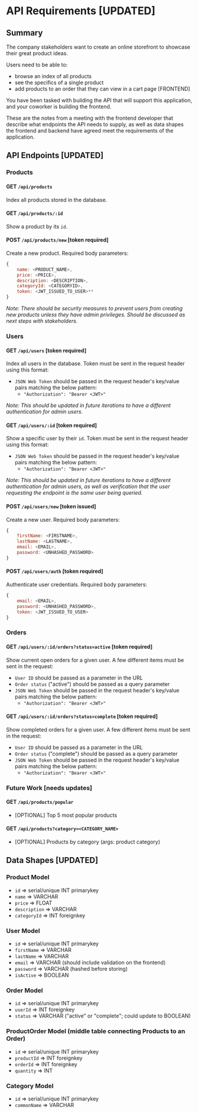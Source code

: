 # API Requirements [UPDATED]

## Summary

The company stakeholders want to create an online storefront to showcase their great product ideas.

Users need to be able to:

- browse an index of all products
- see the specifics of a single product
- add products to an order that they can view in a cart page [FRONTEND]

You have been tasked with building the API that will support this application, and your coworker is building the frontend.

These are the notes from a meeting with the frontend developer that describe what endpoints the API needs to supply, as well as data shapes the frontend and backend have agreed meet the requirements of the application.

## API Endpoints [UPDATED]

### Products

#### GET `/api/products`

Index all products stored in the database.

#### GET `/api/products/:id`

Show a product by its `id`.

#### POST `/api/products/new` [token required]

Create a new product. Required body parameters:

``` javascript
{
    name: <PRODUCT_NAME>,
    price: <PRICE>,
    description: <DESCRIPTION>,
    categoryId: <CATEGORYID>,
    token: <JWT_ISSUED_TO_USER>**
}
```

*Note: There should be security measures to prevent users from creating new products unless they have admin privileges. Should be discussed as next steps with stakeholders.*

### Users

#### GET `/api/users` [token required]

Index all users in the database. Token must be sent in the request header using this format:

- `JSON Web Token` should be passed in the request header's key/value pairs matching the below pattern:
  - `"Authorization": "Bearer <JWT>"`

*Note: This should be updated in future iterations to have a different authentication for admin users.*

#### GET `/api/users/:id` [token required]

Show a specific user by their `id`. Token must be sent in the request header using this format:

- `JSON Web Token` should be passed in the request header's key/value pairs matching the below pattern:
  - `"Authorization": "Bearer <JWT>"`

*Note: This should be updated in future iterations to have a different authentication for admin users, as well as verification that the user requesting the endpoint is the same user being queried.*

#### POST `/api/users/new` [token issued]

Create a new user. Required body parameters:

``` javascript
{
    firstName: <FIRSTNAME>,
    lastName: <LASTNAME>,
    email: <EMAIL>,
    password: <UNHASHED_PASSWORD>
}
```

#### POST `/api/users/auth` [token required]

Authenticate user credentials. Required body parameters:

``` javascript
{
    email: <EMAIL>,
    password: <UNHASHED_PASSWORD>,
    token: <JWT_ISSUED_TO_USER>
}
```

### Orders

#### GET `/api/users/:id/orders?status=active` [token required]

Show current open orders for a given user. A few different items must be sent in the request:

- `User ID` should be passed as a parameter in the URL
- `Order status` ("active") should be passed as a query parameter
- `JSON Web Token` should be passed in the request header's key/value pairs matching the below pattern:
  - `"Authorization": "Bearer <JWT>"`

#### GET `/api/users/:id/orders?status=complete` [token required]

Show completed orders for a given user. A few different items must be sent in the request:

- `User ID` should be passed as a parameter in the URL
- `Order status` ("complete") should be passed as a query parameter
- `JSON Web Token` should be passed in the request header's key/value pairs matching the below pattern:
  - `"Authorization": "Bearer <JWT>"`

### Future Work [needs updates]

#### GET `/api/products/popular`

- [OPTIONAL] Top 5 most popular products

#### GET `/api/products?category=<CATEGORY_NAME>`

- [OPTIONAL] Products by category (args: product category)

## Data Shapes [UPDATED]

### Product Model

- `id` => serial/unique INT primarykey
- `name` => VARCHAR
- `price` => FLOAT
- `description` => VARCHAR
- `categoryId` => INT foreignkey

### User Model

- `id` => serial/unique INT primarykey
- `firstName` => VARCHAR
- `lastName` => VARCHAR
- `email` => VARCHAR (should include validation on the frontend)
- `password` => VARCHAR (hashed before storing)
- `isActive` => BOOLEAN

### Order Model

- `id` => serial/unique INT primarykey
- `userId` => INT foreignkey
- `status` => VARCHAR ("active" or "complete"; could update to BOOLEAN)

### ProductOrder Model (middle table connecting Products to an Order)

- `id` => serial/unique INT primarykey
- `productId` => INT foreignkey
- `orderId` => INT foreignkey
- `quantity` => INT

### Category Model

- `id` => serial/unique INT primarykey
- `commonName` => VARCHAR
